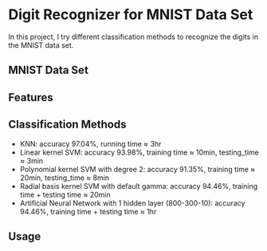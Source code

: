 <h1>Digit Recognizer for MNIST Data Set</h1>
In this project, I try different classification methods to recognize the digits in the MNIST data set.

<h2>MNIST Data Set</h2>

<h2>Features</h2>

<h2>Classification Methods</h2>
<ul>
<li>
KNN: accuracy 97.04%, running time &#8776 3hr
</li>
<li>
Linear kernel SVM: accuracy 93.98%, training time &#8776 10min, testing_time &#8776 3min
</li>
<li>
Polynomial kernel SVM with degree 2: accuracy 91.35%, training time &#8776 20min, testing_time &#8776 8min
</li>
<li>
Radial basis kernel SVM with default gamma: accuracy 94.46%, training time + testing time &#8776 20min
</li>
<li>
Artificial Neural Network with 1 hidden layer (800-300-10): accuracy 94.46%, training time + testing time &#8776 1hr
</li>
</ul>

<h2>Usage</h2>
